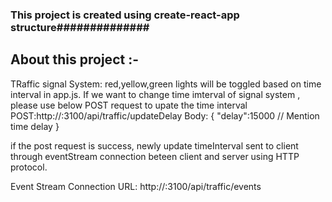 ### This project is created using create-react-app structure##############
About this project :-
---------------------

TRaffic signal System: red,yellow,green lights will be toggled based on time interval in app.js. If we want to change time imterval of signal system , please use below POST request to upate the time interval
POST:http://<Host-name>:3100/api/traffic/updateDelay
Body: {
	"delay":15000   // Mention time delay
   }
 
 if the post request is success, newly update timeInterval sent to client through eventStream connection beteen client and server using HTTP protocol.
 
 Event Stream Connection URL: http://<host-name>:3100/api/traffic/events
